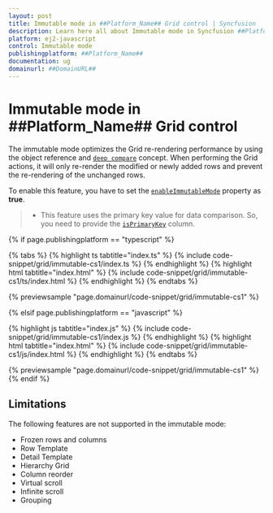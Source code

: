 ```yaml
---
layout: post
title: Immutable mode in ##Platform_Name## Grid control | Syncfusion
description: Learn here all about Immutable mode in Syncfusion ##Platform_Name## Grid control of Syncfusion Essential JS 2 and more.
platform: ej2-javascript
control: Immutable mode 
publishingplatform: ##Platform_Name##
documentation: ug
domainurl: ##DomainURL##
---
```


# Immutable mode in ##Platform_Name## Grid control

The immutable mode optimizes the Grid re-rendering performance by using the object reference and [`deep compare`](https://dmitripavlutin.com/how-to-compare-objects-in-javascript/#4-deep-equality) concept. When performing the Grid actions, it will only re-render the modified or newly added rows and prevent the re-rendering of the unchanged rows.

To enable this feature, you have to set the [`enableImmutableMode`](../api/grid/#enableImmutableMode) property as **true**.

>* This feature uses the primary key value for data comparison. So, you need to provide the [`isPrimaryKey`](../api/grid/column/#isprimarykey) column.

{% if page.publishingplatform == "typescript" %}

 {% tabs %}
{% highlight ts tabtitle="index.ts" %}
{% include code-snippet/grid/immutable-cs1/index.ts %}
{% endhighlight %}
{% highlight html tabtitle="index.html" %}
{% include code-snippet/grid/immutable-cs1/ts/index.html %}
{% endhighlight %}
{% endtabs %}
        
{% previewsample "page.domainurl/code-snippet/grid/immutable-cs1" %}

{% elsif page.publishingplatform == "javascript" %}

{% highlight js tabtitle="index.js" %}
{% include code-snippet/grid/immutable-cs1/index.js %}
{% endhighlight %}
{% highlight html tabtitle="index.html" %}
{% include code-snippet/grid/immutable-cs1/js/index.html %}
{% endhighlight %}
{% endtabs %}

{% previewsample "page.domainurl/code-snippet/grid/immutable-cs1" %}
{% endif %}

## Limitations

The following features are not supported in the immutable mode:

* Frozen rows and columns
* Row Template
* Detail Template
* Hierarchy Grid
* Column reorder
* Virtual scroll
* Infinite scroll
* Grouping
